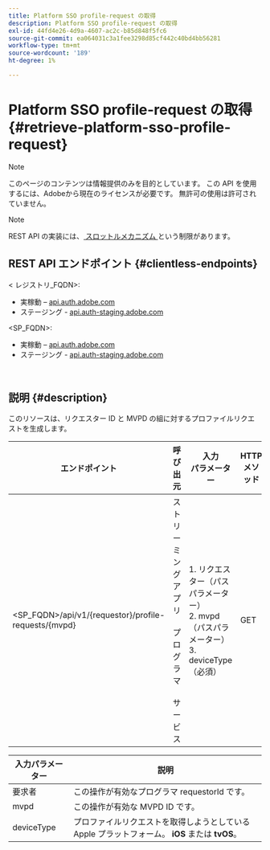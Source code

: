 ```yaml
---
title: Platform SSO profile-request の取得
description: Platform SSO profile-request の取得
exl-id: 44fd4e26-4d9a-4607-ac2c-b85d848f5fc6
source-git-commit: ea064031c3a1fee3298d85cf442c40bd4bb56281
workflow-type: tm+mt
source-wordcount: '189'
ht-degree: 1%

---
```


# Platform SSO profile-request の取得 {#retrieve-platform-sso-profile-request}

>[!NOTE]
>
>このページのコンテンツは情報提供のみを目的としています。 この API を使用するには、Adobeから現在のライセンスが必要です。 無許可の使用は許可されていません。

>[!NOTE]
>
> REST API の実装には、[ スロットルメカニズム ](/help/authentication/throttling-mechanism.md) という制限があります。

## REST API エンドポイント {#clientless-endpoints}

&lt; レジストリ_FQDN>:

* 実稼動 – [api.auth.adobe.com](http://api.auth.adobe.com/)
* ステージング - [api.auth-staging.adobe.com](http://api.auth-staging.adobe.com/)

&lt;SP_FQDN>:

* 実稼動 – [api.auth.adobe.com](http://api.auth.adobe.com/)
* ステージング - [api.auth-staging.adobe.com](http://api.auth-staging.adobe.com/)

</br>

## 説明 {#description}

このリソースは、リクエスター ID と MVPD の組に対するプロファイルリクエストを生成します。


| エンドポイント | 呼び出 </br> 元 | 入力   </br> パラメーター | HTTP </br> メソッド | 応答 | HTTP </br>Response |
| --- | --- | --- | --- | --- | --- |
| &lt;SP_FQDN>/api/v1/{requestor}/profile-requests/{mvpd} | ストリーミングアプリ </br></br> プログラマ </br></br> サービス | 1. リクエスター（パスパラメーター） </br>2. mvpd （パスパラメーター） </br>3. deviceType （必須） | GET | 実際のペイロードはクライアントアプリケーションにとって不透明なので、応答 Content-Type は application/octet-stream になります。</br></br> 応答は、プロファイル SSO を取得するために、アプリケーションによって Platform</br></br>SSO エンジンに転送される必要があります。 | 200 – 成功   </br>400 – 無効なリクエスト |


| 入力パラメーター | 説明 |
| --------------- | -------------------------------------------------------------------------------------------------------- |
| 要求者 | この操作が有効なプログラマ requestorId です。 |
| mvpd | この操作が有効な MVPD ID です。 |
| deviceType | プロファイルリクエストを取得しようとしているApple プラットフォーム。  **iOS** または **tvOS**。 |
